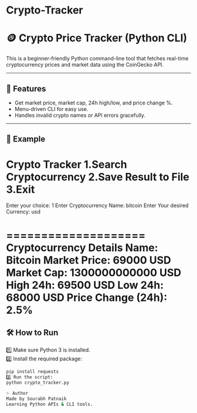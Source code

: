 # Crypto-Tracker

# 🪙 Crypto Price Tracker (Python CLI)

This is a beginner-friendly Python command-line tool that fetches real-time cryptocurrency prices and market data using the CoinGecko API.

---

## 🚀 Features

- Get market price, market cap, 24h high/low, and price change %.
- Menu-driven CLI for easy use.
- Handles invalid crypto names or API errors gracefully.

---

## 📌 Example

Crypto Tracker
1.Search Cryptocurrency
2.Save Result to File
3.Exit
====================
Enter your choice: 1
Enter Cryptocurrency Name: bitcoin
Enter Your desired Currency: usd

====================
Cryptocurrency Details
Name: Bitcoin
Market Price: 69000 USD
Market Cap: 1300000000000 USD
High 24h: 69500 USD
Low 24h: 68000 USD
Price Change (24h): 2.5%
====================

## 🛠 How to Run

1️⃣ Make sure Python 3 is installed.  
2️⃣ Install the required package:
```bash
pip install requests
3️⃣ Run the script:
python crypto_tracker.py

✨ Author
Made by Sourabh Patnaik
Learning Python APIs & CLI tools.